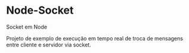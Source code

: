 # Node-Socket
Socket em Node

Projeto de exemplo de execução em tempo real de troca de mensagens entre cliente e servidor via socket.
